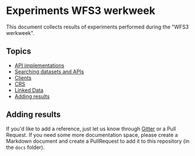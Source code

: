 # Experiments WFS3 werkweek
This document collects results of experiments performed during the "WFS3 werkweek".

## Topics
* [API implementations](APIimplementations.md)
* [Searching datasets and APIs](Search.md)
* [Clients](Clients.md)
* [CRS](CRS.md)
* [Linked Data](LinkedData.md)
* [Adding results](#adding-results)

## Adding results
If you'd like to add a reference, just let us know through [Gitter](https://gitter.im/Geonovum/wfs3-experiments) or a Pull Request.
If you need some more documentation space, please create a Markdown document and create a PullRequest to add it to this repository (in the ```docs``` folder).
